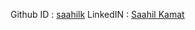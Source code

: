 Github ID : [saahilk](https://github.com/saahilk)
LinkedIN : [Saahil Kamat](https://www.linkedin.com/in/saahilkamat/)
